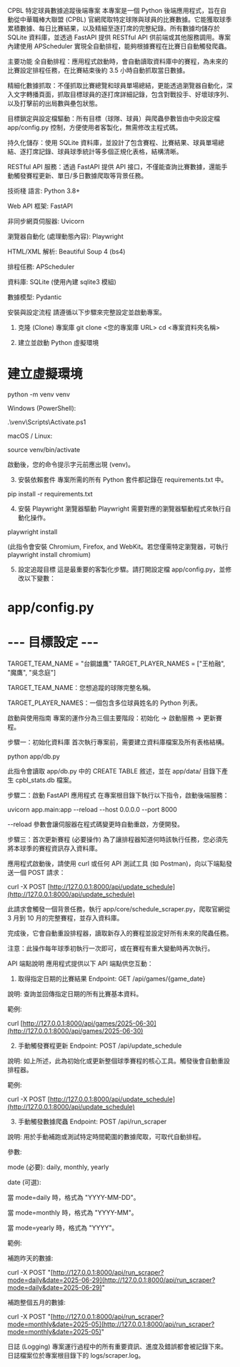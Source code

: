 CPBL 特定球員數據追蹤後端專案
本專案是一個 Python 後端應用程式，旨在自動從中華職棒大聯盟 (CPBL) 官網爬取特定球隊與球員的比賽數據。它能獲取球季累積數據、每日比賽結果，以及精細至逐打席的完整紀錄。所有數據均儲存於 SQLite 資料庫，並透過 FastAPI 提供 RESTful API 供前端或其他服務調用。專案內建使用 APScheduler 實現全自動排程，能夠根據賽程在比賽日自動觸發爬蟲。

主要功能
全自動排程：應用程式啟動時，會自動讀取資料庫中的賽程，為未來的比賽設定排程任務，在比賽結束後約 3.5 小時自動抓取當日數據。

精細化數據抓取：不僅抓取比賽總覽和球員單場總結，更能透過瀏覽器自動化，深入文字轉播頁面，抓取目標球員的逐打席詳細記錄，包含對戰投手、好壞球序列、以及打擊前的出局數與壘包狀態。

目標鎖定與設定檔驅動：所有目標（球隊、球員）與爬蟲參數皆由中央設定檔 app/config.py 控制，方便使用者客製化，無需修改主程式碼。

持久化儲存：使用 SQLite 資料庫，並設計了包含賽程、比賽結果、球員單場總結、逐打席記錄、球員球季統計等多個正規化表格，結構清晰。

RESTful API 服務：透過 FastAPI 提供 API 接口，不僅能查詢比賽數據，還能手動觸發賽程更新、單日/多日數據爬取等背景任務。

技術棧
語言: Python 3.8+

Web API 框架: FastAPI

非同步網頁伺服器: Uvicorn

瀏覽器自動化 (處理動態內容): Playwright

HTML/XML 解析: Beautiful Soup 4 (bs4)

排程任務: APScheduler

資料庫: SQLite (使用內建 sqlite3 模組)

數據模型: Pydantic

安裝與設定流程
請遵循以下步驟來完整設定並啟動專案。

1. 克隆 (Clone) 專案庫
   git clone <您的專案庫 URL>
   cd <專案資料夾名稱>

2. 建立並啟動 Python 虛擬環境

# 建立虛擬環境

python -m venv venv

Windows (PowerShell):

.\venv\Scripts\Activate.ps1

macOS / Linux:

source venv/bin/activate

啟動後，您的命令提示字元前應出現 (venv)。

3. 安裝依賴套件
   專案所需的所有 Python 套件都記錄在 requirements.txt 中。

pip install -r requirements.txt

4. 安裝 Playwright 瀏覽器驅動
   Playwright 需要對應的瀏覽器驅動程式來執行自動化操作。

playwright install

(此指令會安裝 Chromium, Firefox, and WebKit。若您僅需特定瀏覽器，可執行 playwright install chromium)

5. 設定追蹤目標
   這是最重要的客製化步驟。請打開設定檔 app/config.py，並修改以下變數：

# app/config.py

# --- 目標設定 ---

TARGET_TEAM_NAME = "台鋼雄鷹"
TARGET_PLAYER_NAMES = ["王柏融", "魔鷹", "吳念庭"]

TARGET_TEAM_NAME：您想追蹤的球隊完整名稱。

TARGET_PLAYER_NAMES：一個包含多位球員姓名的 Python 列表。

啟動與使用指南
專案的運作分為三個主要階段：初始化 -> 啟動服務 -> 更新賽程。

步驟一：初始化資料庫
首次執行專案前，需要建立資料庫檔案及所有表格結構。

python app/db.py

此指令會讀取 app/db.py 中的 CREATE TABLE 敘述，並在 app/data/ 目錄下產生 cpbl_stats.db 檔案。

步驟二：啟動 FastAPI 應用程式
在專案根目錄下執行以下指令，啟動後端服務：

uvicorn app.main:app --reload --host 0.0.0.0 --port 8000

--reload 參數會讓伺服器在程式碼變更時自動重啟，方便開發。

步驟三：首次更新賽程 (必要操作)
為了讓排程器知道何時該執行任務，您必須先將本球季的賽程資訊存入資料庫。

應用程式啟動後，請使用 curl 或任何 API 測試工具 (如 Postman)，向以下端點發送一個 POST 請求：

curl -X POST [http://127.0.0.1:8000/api/update_schedule](http://127.0.0.1:8000/api/update_schedule)

此請求會觸發一個背景任務，執行 app/core/schedule_scraper.py，爬取官網從 3 月到 10 月的完整賽程，並存入資料庫。

完成後，它會自動重設排程器，讀取新存入的賽程並設定好所有未來的爬蟲任務。

注意：此操作每年球季初執行一次即可，或在賽程有重大變動時再次執行。

API 端點說明
應用程式提供以下 API 端點供您互動：

1. 取得指定日期的比賽結果
   Endpoint: GET /api/games/{game_date}

說明: 查詢並回傳指定日期的所有比賽基本資料。

範例:

curl [http://127.0.0.1:8000/api/games/2025-06-30](http://127.0.0.1:8000/api/games/2025-06-30)

2. 手動觸發賽程更新
   Endpoint: POST /api/update_schedule

說明: 如上所述，此為初始化或更新整個球季賽程的核心工具。觸發後會自動重設排程器。

範例:

curl -X POST [http://127.0.0.1:8000/api/update_schedule](http://127.0.0.1:8000/api/update_schedule)

3. 手動觸發數據爬蟲
   Endpoint: POST /api/run_scraper

說明: 用於手動補跑或測試特定時間範圍的數據爬取，可取代自動排程。

參數:

mode (必要): daily, monthly, yearly

date (可選):

當 mode=daily 時，格式為 "YYYY-MM-DD"。

當 mode=monthly 時，格式為 "YYYY-MM"。

當 mode=yearly 時，格式為 "YYYY"。

範例:

補跑昨天的數據:

curl -X POST "[http://127.0.0.1:8000/api/run_scraper?mode=daily&date=2025-06-29](http://127.0.0.1:8000/api/run_scraper?mode=daily&date=2025-06-29)"

補跑整個五月的數據:

curl -X POST "[http://127.0.0.1:8000/api/run_scraper?mode=monthly&date=2025-05](http://127.0.0.1:8000/api/run_scraper?mode=monthly&date=2025-05)"

日誌 (Logging)
專案運行過程中的所有重要資訊、進度及錯誤都會被記錄下來。日誌檔案位於專案根目錄下的 logs/scraper.log。
